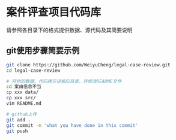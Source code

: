 # 案件评查项目代码库
请参照各目录下的格式提供数据、源代码及其简要说明

## git使用步骤简要示例
```bash
git clone https://github.com/WeiyuCheng/legal-case-review.git
cd legal-case-review

# 将你的数据、代码拷贝进相应目录，并修改README文件
cd 案由信息不当
cp xxx data/
cp xxx src/
vim README.md

# github上传
git add .
git commit -m 'what you have done in this commit'
git push
```
